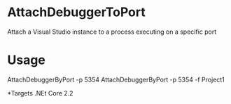 # AttachDebuggerToPort
Attach a Visual Studio instance to a process executing on a specific port

# Usage 
AttachDebuggerByPort -p 5354
AttachDebuggerByPort -p 5354 -f Project1

*Targets .NEt Core 2.2
